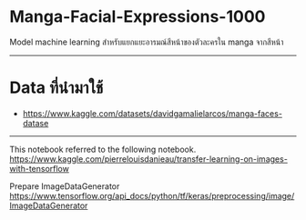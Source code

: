 # Manga-Facial-Expressions-1000 
Model machine learning สำหรับแยกแยะอารมณ์สีหน้าของตัวละครใน manga จากสีหน้า 

---

# Data ที่นำมาใช้ 
- https://www.kaggle.com/datasets/davidgamalielarcos/manga-faces-datase

---

This notebook referred to the following notebook.
https://www.kaggle.com/pierrelouisdanieau/transfer-learning-on-images-with-tensorflow


Prepare ImageDataGenerator
https://www.tensorflow.org/api_docs/python/tf/keras/preprocessing/image/ImageDataGenerator
